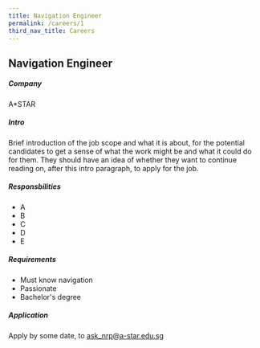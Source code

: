 ```yaml
---
title: Navigation Engineer
permalink: /careers/1
third_nav_title: Careers
---
```

## Navigation Engineer
##### Company
A*STAR
  
##### Intro  
Brief introduction of the job scope and what it is about, for the potential candidates to get a sense of what the work might be and what it could do for them. They should have an idea of whether they want to continue reading on, after this intro paragraph, to apply for the job.  
  
##### Responsbilities
- A
- B
- C
- D
- E

##### Requirements
- Must know navigation
- Passionate
- Bachelor's degree

##### Application  
Apply by some date, to ask_nrp@a-star.edu.sg